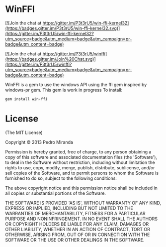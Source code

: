 # WinFFI

[![Join the chat at https://gitter.im/P3t3rU5/win-ffi-kernel32](https://badges.gitter.im/P3t3rU5/win-ffi-kernel32.svg)](https://gitter.im/P3t3rU5/win-ffi-kernel32?utm_source=badge&utm_medium=badge&utm_campaign=pr-badge&utm_content=badge)

[![Join the chat at https://gitter.im/P3t3rU5/winffi](https://badges.gitter.im/Join%20Chat.svg)](https://gitter.im/P3t3rU5/winffi?utm_source=badge&utm_medium=badge&utm_campaign=pr-badge&utm_content=badge)

WinFFI is a gem to use the windows API using the ffi gem inspired by windows-pr gem.
This gem is work in progress
To install:

```
gem install win-ffi
```

# License

(The MIT License)

Copyright &copy; 2013 Pedro Miranda

Permission is hereby granted, free of charge, to any person obtaining
a copy of this software and associated documentation files (the
'Software'), to deal in the Software without restriction, including
without limitation the rights to use, copy, modify, merge, publish,
distribute, sublicense, and/or sell copies of the Software, and to
permit persons to whom the Software is furnished to do so, subject to
the following conditions:

The above copyright notice and this permission notice shall be
included in all copies or substantial portions of the Software.

THE SOFTWARE IS PROVIDED 'AS IS', WITHOUT WARRANTY OF ANY KIND,
EXPRESS OR IMPLIED, INCLUDING BUT NOT LIMITED TO THE WARRANTIES OF
MERCHANTABILITY, FITNESS FOR A PARTICULAR PURPOSE AND NONINFRINGEMENT.
IN NO EVENT SHALL THE AUTHORS OR COPYRIGHT HOLDERS BE LIABLE FOR ANY
CLAIM, DAMAGES OR OTHER LIABILITY, WHETHER IN AN ACTION OF CONTRACT,
TORT OR OTHERWISE, ARISING FROM, OUT OF OR IN CONNECTION WITH THE
SOFTWARE OR THE USE OR OTHER DEALINGS IN THE SOFTWARE.